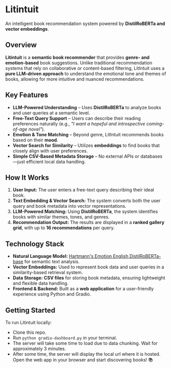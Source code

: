 # **Litintuit**  
An intelligent book recommendation system powered by **DistilRoBERTa and vector embeddings**.

## **Overview**  
**Litintuit** is a **semantic book recommender** that provides **genre- and emotion-based** book suggestions. Unlike traditional recommendation systems that rely on collaborative or content-based filtering, LitIntuit uses a **pure LLM-driven approach** to understand the emotional tone and themes of books, allowing for more intuitive and nuanced recommendations.

## **Key Features**  
- **LLM-Powered Understanding** – Uses **DistilRoBERTa** to analyze books and user queries at a semantic level.  
- **Free-Text Query Support** – Users can describe their reading preferences naturally (e.g., *"I want a hopeful and introspective coming-of-age novel"*).  
- **Emotion & Tone Matching** – Beyond genre, LitIntuit recommends books based on their **mood**.  
- **Vector Search for Similarity** – Utilizes **embeddings** to find books that closely align with user preferences.  
- **Simple CSV-Based Metadata Storage** – No external APIs or databases—just efficient local data handling.  

## **How It Works**  
1. **User Input:** The user enters a free-text query describing their ideal book.  
2. **Text Embedding & Vector Search:** The system converts both the user query and book metadata into vector representations.  
3. **LLM-Powered Matching:** Using **DistilRoBERTa**, the system identifies books with similar themes, tones, and genres.  
4. **Recommendation Output:** The results are displayed in a **ranked gallery grid**, with up to **16 recommendations** per query.  

## **Technology Stack**  
- **Natural Language Model:** [Hartmann's Emotion English DistilRoBERTa-base](https://huggingface.co/j-hartmann/emotion-english-distilroberta-base) for semantic text analysis.  
- **Vector Embeddings:** Used to represent book data and user queries in a similarity-based retrieval system.  
- **Data Storage:** **CSV files** for storing book metadata, ensuring lightweight and flexible data handling.  
- **Frontend & Backend:** Built as a **web application** for a user-friendly experience using Python and Gradio.  

## **Getting Started**  
To run Litintuit locally:  
- Clone this repo.
- Run `python gradio-dashboard.py` in your terminal.
- The server will take some time to load due to data chunking. Wait for approximately 3 minutes.
- After some time, the server will display the local url where it is hosted. Open the web app in your browser and start discovering books! 📚  